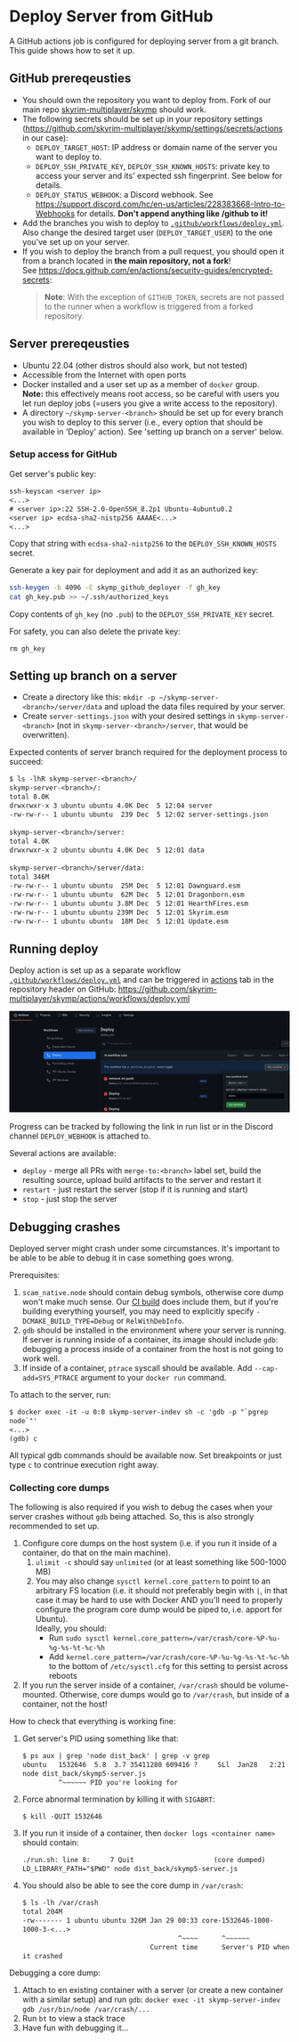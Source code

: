 # Deploy Server from GitHub

A GitHub actions job is configured for deploying server from a git branch.
This guide shows how to set it up.

## GitHub prereqeusties

* You should own the repository you want to deploy from. Fork of our main repo
[skyrim-multiplayer/skymp](https://github.com/skyrim-multiplayer/skymp) should work.
* The following secrets should be set up in your repository settings
(https://github.com/skyrim-multiplayer/skymp/settings/secrets/actions in our case):
  * `DEPLOY_TARGET_HOST`: IP address or domain name of the server you want to deploy to.
  * `DEPLOY_SSH_PRIVATE_KEY`, `DEPLOY_SSH_KNOWN_HOSTS`: private key to access
    your server and its' expected ssh fingerprint. See below for details.
  * `DEPLOY_STATUS_WEBHOOK`: a Discord webhook. See https://support.discord.com/hc/en-us/articles/228383668-Intro-to-Webhooks for details. **Don't append anything like /github to it!**
* Add the branches you wish to deploy to [`.github/workflows/deploy.yml`](../.github/workflows/deploy.yml).
  Also change the desired target user (`DEPLOY_TARGET_USER`) to the one you've set up on your server.
* If you wish to deploy the branch from a pull request, you should open it from
  a branch located in **the main repository, not a fork**! \
  See https://docs.github.com/en/actions/security-guides/encrypted-secrets:
  > **Note**: With the exception of `GITHUB_TOKEN`, secrets are not passed
    to the runner when a workflow is triggered from a forked repository.


## Server prereqeusties

* Ubuntu 22.04 (other distros should also work, but not tested)
* Accessible from the Internet with open ports
* Docker installed and a user set up as a member of `docker` group. \
  **Note:** this effectively means root access, so be careful with users you
  let run deploy jobs (=users you give a write access to the repository).
* A directory `~/skymp-server-<branch>` should be set up for every branch you
  wish to deploy to this server (i.e., every option that should be available
  in 'Deploy' action). See 'setting up branch on a server' below.

### Setup access for GitHub

Get server's public key:
```
ssh-keyscan <server ip>
<...>
# <server ip>:22 SSH-2.0-OpenSSH_8.2p1 Ubuntu-4ubuntu0.2
<server ip> ecdsa-sha2-nistp256 AAAAE<...>
<...>
```

Copy that string with `ecdsa-sha2-nistp256` to the `DEPLOY_SSH_KNOWN_HOSTS` secret.

Generate a key pair for deployment and add it as an authorized key:
```sh
ssh-keygen -b 4096 -C skymp_github_deployer -f gh_key
cat gh_key.pub >> ~/.ssh/authorized_keys
```

Copy contents of `gh_key` (no `.pub`) to the `DEPLOY_SSH_PRIVATE_KEY` secret.

For safety, you can also delete the private key:
```
rm gh_key
```

## Setting up branch on a server

* Create a directory like this: `mkdir -p ~/skymp-server-<branch>/server/data`
  and upload the data files required by your server.
* Create `server-settings.json` with your desired settings in `skymp-server-<branch>`
  (not in `skymp-server-<branch>/server`, that would be overwritten).

Expected contents of server branch required for the deployment process to succeed:
```
$ ls -lhR skymp-server-<branch>/
skymp-server-<branch>/:
total 8.0K
drwxrwxr-x 3 ubuntu ubuntu 4.0K Dec  5 12:04 server
-rw-rw-r-- 1 ubuntu ubuntu  239 Dec  5 12:02 server-settings.json

skymp-server-<branch>/server:
total 4.0K
drwxrwxr-x 2 ubuntu ubuntu 4.0K Dec  5 12:01 data

skymp-server-<branch>/server/data:
total 346M
-rw-rw-r-- 1 ubuntu ubuntu  25M Dec  5 12:01 Dawnguard.esm
-rw-rw-r-- 1 ubuntu ubuntu  62M Dec  5 12:01 Dragonborn.esm
-rw-rw-r-- 1 ubuntu ubuntu 3.8M Dec  5 12:01 HearthFires.esm
-rw-rw-r-- 1 ubuntu ubuntu 239M Dec  5 12:01 Skyrim.esm
-rw-rw-r-- 1 ubuntu ubuntu  18M Dec  5 12:01 Update.esm
```

## Running deploy

Deploy action is set up as a separate workflow
[`.github/workflows/deploy.yml`](../.github/workflows/deploy.yml)
and can be triggered in [actions](https://github.com/skyrim-multiplayer/skymp/actions)
tab in the repository header on GitHub:
https://github.com/skyrim-multiplayer/skymp/actions/workflows/deploy.yml

![](img/run_deploy.png)

Progress can be tracked by following the link in run list or in the Discord
channel `DEPLOY_WEBHOOK` is attached to.

Several actions are available:
* `deploy` - merge all PRs with `merge-to:<branch>` label set, build the resulting
  source, upload build artifacts to the server and restart it
* `restart` - just restart the server (stop if it is running and start)
* `stop` - just stop the server

## Debugging crashes

Deployed server might crash under some circumstances. It's important to be able
to be able to debug it in case something goes wrong.

Prerequisites:
1. `scam_native.node` should contain debug symbols, otherwise core dump won't make much sense.
   Our [CI build](https://github.com/skyrim-multiplayer/skymp/blob/688c5dfeabffd6510d759d5a128349de8898743c/.github/workflows/pr-ubuntu-docker.yml#L10)
   does include them, but if you're building everything yourself, you may need
   to explicitly specify `-DCMAKE_BUILD_TYPE=Debug` or `RelWithDebInfo`.
2. `gdb` should be installed in the environment where your server is running.
   If server is running inside of a container, its image should include `gdb`:
   debugging a process inside of a container from the host is not going to work well.
3. If inside of a container, `ptrace` syscall should be available.
   Add `--cap-add=SYS_PTRACE` argument to your `docker run` command.

To attach to the server, run:
```
$ docker exec -it -u 0:0 skymp-server-indev sh -c 'gdb -p "`pgrep node`"'
<...>
(gdb) c
```

All typical gdb commands should be available now. Set breakpoints or just type
`c` to contrinue execution right away.

### Collecting core dumps

The following is also required if you wish to debug the cases when your server
crashes without `gdb` being attached. So, this is also strongly recommended to set up.
1. Configure core dumps on the host system (i.e. if you run it inside of a container,
   do that on the main machine).
   1. `ulimit -c` should say `unlimited` (or at least something like 500-1000 MB)
   2. You may also change `sysctl kernel.core_pattern` to point to an arbitrary
      FS location (i.e. it should not preferably begin with `|`, in that case it
      may be hard to use with Docker AND you'll need to properly configure
      the program core dump would be piped to, i.e. apport for Ubuntu). \
      Ideally, you should:
      * Run `sudo sysctl kernel.core_pattern=/var/crash/core-%P-%u-%g-%s-%t-%c-%h`
      * Add `kernel.core_pattern=/var/crash/core-%P-%u-%g-%s-%t-%c-%h` to the bottom
        of `/etc/sysctl.cfg` for this setting to persist across reboots
2. If you run the server inside of a container, `/var/crash` should be volume-mounted.
   Otherwise, core dumps would go to `/var/crash`, but inside of a container, not the host!

How to check that everything is working fine:
1. Get server's PID using something like that:
   ```
   $ ps aux | grep 'node dist_back' | grep -v grep
   ubuntu   1532646  5.8  3.7 35411280 609416 ?     SLl  Jan28   2:21 node dist_back/skymp5-server.js
            ^~~~~~~ PID you're looking for
   ```
2. Force abnormal termination by killing it with `SIGABRT`:
   ```
   $ kill -QUIT 1532646
   ```
3. If you run it inside of a container, then `docker logs <container name>` should contain:
   ```
   ./run.sh: line 8:     7 Quit                    (core dumped) LD_LIBRARY_PATH="$PWD" node dist_back/skymp5-server.js
   ```
4. You should also be able to see the core dump in `/var/crash`:
   ```
   $ ls -lh /var/crash
   total 204M
   -rw------- 1 ubuntu ubuntu 326M Jan 29 00:33 core-1532646-1000-1000-3-<...>
                                          ^~~~~      ^~~~~~~
                                   Current time      Server's PID when it crashed
   ```

Debugging a core dump:
1. Attach to en existing container with a server (or create a new container
   with a similar setup) and run `gdb`:
   `docker exec -it skymp-server-indev gdb /usr/bin/node /var/crash/...`
2. Run `bt` to view a stack trace
3. Have fun with debugging it...
